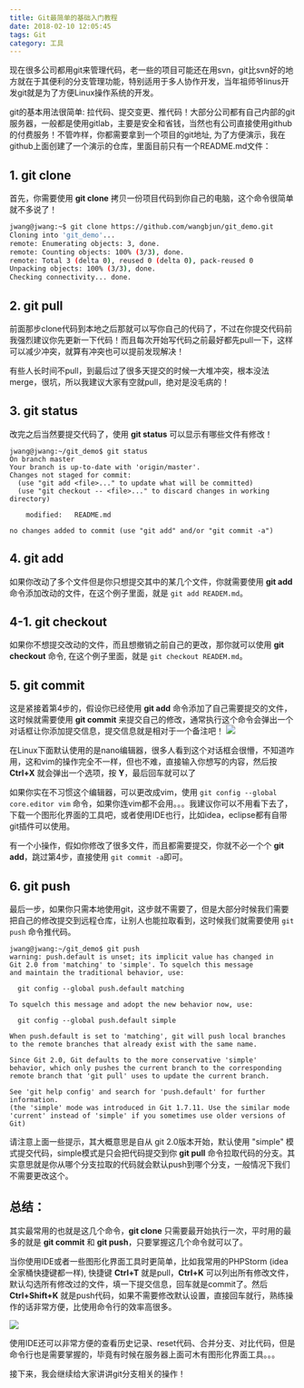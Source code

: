 ```yaml
---
title: Git最简单的基础入门教程
date: 2018-02-10 12:05:45
tags: Git
category: 工具
---
```


现在很多公司都用git来管理代码，老一些的项目可能还在用svn，git比svn好的地方就在于其便利的分支管理功能，特别适用于多人协作开发，当年祖师爷linus开发git就是为了方便Linux操作系统的开发。

git的基本用法很简单: 拉代码、提交变更、推代码！大部分公司都有自己内部的git服务器，一般都是使用gitlab，主要是安全和省钱，当然也有公司直接使用github的付费服务！不管咋样，你都需要拿到一个项目的git地址, 为了方便演示，我在github上面创建了一个演示的仓库，里面目前只有一个README.md文件：

<!--more-->

## 1. git clone
首先，你需要使用 **git clone** 拷贝一份项目代码到你自己的电脑，这个命令很简单就不多说了！
```bash
jwang@jwang:~$ git clone https://github.com/wangbjun/git_demo.git
Cloning into 'git_demo'...
remote: Enumerating objects: 3, done.
remote: Counting objects: 100% (3/3), done.
remote: Total 3 (delta 0), reused 0 (delta 0), pack-reused 0
Unpacking objects: 100% (3/3), done.
Checking connectivity... done.
```

## 2. git pull
前面那步clone代码到本地之后那就可以写你自己的代码了，不过在你提交代码前我强烈建议你先更新一下代码！而且每次开始写代码之前最好都先pull一下，这样可以减少冲突，就算有冲突也可以提前发现解决！

有些人长时间不pull，到最后过了很多天提交的时候一大堆冲突，根本没法merge，很坑，所以我建议大家有空就pull，绝对是没毛病的！

## 3. git status
改完之后当然要提交代码了，使用 **git status** 可以显示有哪些文件有修改！

```shell
jwang@jwang:~/git_demo$ git status
On branch master
Your branch is up-to-date with 'origin/master'.
Changes not staged for commit:
  (use "git add <file>..." to update what will be committed)
  (use "git checkout -- <file>..." to discard changes in working directory)

	modified:   README.md

no changes added to commit (use "git add" and/or "git commit -a")
```
## 4. git add
如果你改动了多个文件但是你只想提交其中的某几个文件，你就需要使用 **git add** 命令添加改动的文件，在这个例子里面，就是 ```git add READEM.md```。

## 4-1. git checkout
如果你不想提交改动的文件，而且想撤销之前自己的更改，那你就可以使用 **git checkout** 命令, 在这个例子里面，就是 ```git checkout READEM.md```。

## 5. git commit
这是紧接着第4步的，假设你已经使用 **git add** 命令添加了自己需要提交的文件，这时候就需要使用 **git commit** 来提交自己的修改，通常执行这个命令会弹出一个对话框让你添加提交信息，提交信息就是相对于一个备注吧！
![](http://ww1.sinaimg.cn/mw690/5f6e3e27ly1fyop1wo02hj20ru0g475z.jpg)

在Linux下面默认使用的是nano编辑器，很多人看到这个对话框会很懵，不知道咋用，这和vim的操作完全不一样，但也不难，直接输入你想写的内容，然后按 **Ctrl+X** 就会弹出一个选项，按 **Y**，最后回车就可以了

如果你实在不习惯这个编辑器，可以更改成vim，使用 ```git config --global core.editor vim``` 命令，如果你连vim都不会用。。。我建议你可以不用看下去了，下载一个图形化界面的工具吧，或者使用IDE也行，比如idea，eclipse都有自带git插件可以使用。

有一个小操作，假如你修改了很多文件，而且都需要提交，你就不必一个个 **git add**，跳过第4步，直接使用 ```git commit -a```即可。

## 6. git push
最后一步，如果你只需本地使用git，这步就不需要了，但是大部分时候我们需要把自己的修改提交到远程仓库，让别人也能拉取看到，这时候我们就需要使用 ```git push``` 命令推代码。
```shell
jwang@jwang:~/git_demo$ git push
warning: push.default is unset; its implicit value has changed in
Git 2.0 from 'matching' to 'simple'. To squelch this message
and maintain the traditional behavior, use:

  git config --global push.default matching

To squelch this message and adopt the new behavior now, use:

  git config --global push.default simple

When push.default is set to 'matching', git will push local branches
to the remote branches that already exist with the same name.

Since Git 2.0, Git defaults to the more conservative 'simple'
behavior, which only pushes the current branch to the corresponding
remote branch that 'git pull' uses to update the current branch.

See 'git help config' and search for 'push.default' for further information.
(the 'simple' mode was introduced in Git 1.7.11. Use the similar mode
'current' instead of 'simple' if you sometimes use older versions of Git)
```
请注意上面一些提示，其大概意思是自从 git 2.0版本开始，默认使用 "simple" 模式提交代码，simple模式是只会把代码提交到你 **git pull** 命令拉取代码的分支。其实意思就是你从哪个分支拉取的代码就会默认push到哪个分支，一般情况下我们不需要更改这个。

## 总结：
其实最常用的也就是这几个命令，**git clone** 只需要最开始执行一次，平时用的最多的就是 **git commit** 和 **git push**，只要掌握这几个命令就可以了。

当你使用IDE或者一些图形化界面工具时更简单，比如我常用的PHPStorm (idea全家桶快捷键都一样), 快捷键 **Ctrl+T** 就是pull，**Ctrl+K** 可以列出所有修改文件，默认勾选所有修改过的文件，填一下提交信息，回车就是commit了。然后 **Ctrl+Shift+K** 就是push代码，如果不需要修改默认设置，直接回车就行，熟练操作的话非常方便，比使用命令行的效率高很多。

![](http://ww1.sinaimg.cn/mw690/5f6e3e27ly1fyoqxam6p5j20sd0o3gpt.jpg)

使用IDE还可以非常方便的查看历史记录、reset代码、合并分支、对比代码，但是命令行也是需要掌握的，毕竟有时候在服务器上面可木有图形化界面工具。。。

接下来，我会继续给大家讲讲git分支相关的操作！

